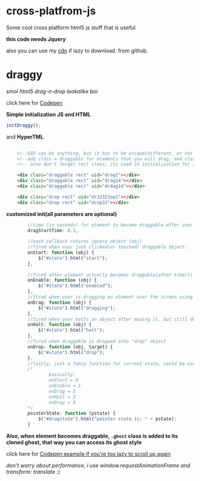 # cross-platfrom-js
Some cool cross platform html5 js stuff that is useful

**this code needs Jquery**

also you can use my [cdn](https://cdn.jsdelivr.net/gh/blackstormx/cross-platfrom-js/draggy/draggy.min.js) if lazy to download. from github.

# draggy
*smol html5 drag-n-drop lookalike boi*

click here for [Codepen](https://codepen.io/blackstormx/full/KbjdJx) 

**Simple initialization JS and HTML**

```javascript
initDraggy();
```

and **HyperTML**
```HTML
   
    <!--UID can be anything, but it has to be unique(different, or not same) for every element-->
    <!--add class = draggable for elements that you will drag, and class = drop, for elements which u will use for dropping objects in. -->
    <!-- also don't forget rect class, its used in initialization for some stuff -->

    <div class="draggable rect" uid="drag1"></div>
    <div class="draggable rect" uid="drag14"></div>
    <div class="draggable rect" uid="dr4ag14"></div>

    <div class="drop rect" uid="dr32323op1"></div>
    <div class="drop rect" uid="drop31"></div>

```


**customized init(all parameters are optional)**

```javascript
        //time (in seconds) for element to become draggable after user touches(or clicks) it. (can be 0 or anything, not sure about negative time though)
        dragStartTime: 0.3,
        
        //each callback returns jquery object (obj)
        //fired when user just clicked(or touched) draggable object.
        onStart: function (obj) {
            $("#state").html("start");
        },
        
        //fired after element actually becomes draggable(after timer)(
        onEnable: function (obj) {
            $("#state").html("enabled");
        },
        //fired when user is dragging an element over the screen using mouse or finger or anything
        onDrag: function (obj) {
            $("#state").html("dragging");
        },
        //fired when user halts an object after moving it, but still doesn't release it
        onHalt: function (obj) {
            $("#state").html("halt");
        },
        //fired when draggable is dropped into "drop" object
        onDrop: function (obj, target) {
            $("#state").html("drop");
        },
        //lastly, just a fancy function for current state, could be used instead of using 4 functions above.
        /*
                basically:
                onStart = 0
                onEnable = 1
                onDrag = 2
                onHalt = 3
                onDrop = 4
        */
        pointerState: function (pstate) {
            $("#dragstate").html("pointer state is: " + pstate);
        }

```

**Also, when element becomes draggable, `.ghost` class is added to its cloned ghost, that way you can access its ghost style**

click here for [Codepen example if you're too lazy to scroll up again](https://codepen.io/blackstormx/full/KbjdJx) 

_don't worry about performance, i use window.requestAnimationFrame and transform: translate :)_

